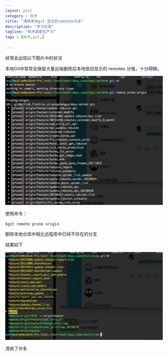 ```yaml
---
layout: post
category : 技术
title: "清除本地git 显示的remotes分支"
description: "学习记录"
tagline: "技术就是生产力"
tags : [技术,git,]

---
```

经常会出现以下图片中的状况

本地Git中常常会保留大量远端删除后本地依旧显示的 remotes 分值，十分碍眼。


![pic1](/images/git_remotes.png)

使用命令：

`$git remote prune origin `

删除本地仓库中相比远程库中已经不存在的分支


结果如下

![pic2](/images/git_remotes-2.png)

清爽了许多

